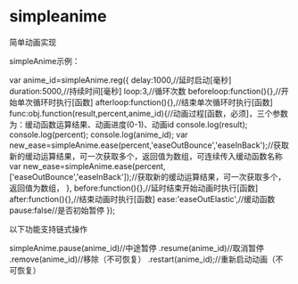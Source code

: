 simpleanime
===========

简单动画实现

simpleAnime示例：

var anime_id=simpleAnime.reg({
	delay:1000,//延时启动[毫秒]
	duration:5000,//持续时间[毫秒]
	loop:3,//循环次数
	beforeloop:function(){},//开始单次循环时执行[函数]
	afterloop:function(){},//结束单次循环时执行[函数]
	func:obj.function(result,percent,anime_id){//动画过程[函数，必须]，三个参数为：缓动函数运算结果、动画进度(0-1)、动画id
		console.log(result);
		console.log(percent);
		console.log(anime_id);
		var new_ease=simpleAnime.ease(percent,'easeOutBounce','easeInBack');//获取新的缓动运算结果，可一次获取多个，返回值为数组，可连续传入缓动函数名称
		var new_ease=simpleAnime.ease(percent,['easeOutBounce','easeInBack']);//获取新的缓动运算结果，可一次获取多个，返回值为数组，
	},
	before:function(){},//延时结束开始动画时执行[函数]
	after:function(){},//结束动画时执行[函数]
	ease:'easeOutElastic',//缓动函数
	pause:false//是否初始暂停
});

以下功能支持链式操作

simpleAnime.pause(anime_id)//中途暂停
	.resume(anime_id)//取消暂停
	.remove(anime_id)//移除（不可恢复）
	.restart(anime_id);//重新启动动画（不可恢复）
